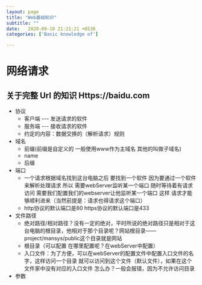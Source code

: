 ```yaml
---
layout: page
title: "Web基础知识"
subtitle: ""
date:   2020-09-10 21:21:21 +0530
categories: ['Basic knowledge of']

---  
```


# 网络请求
## 关于完整 Url 的知识 Https://baidu.com
 - 协议
     - 客户端 --- 发送请求的软件
     - 服务端 --- 接收请求的软件
     - 约定的内容：数据交换的（解析请求）规则
 - 域名
     - 前缀(前缀是自定义的 一般使用www作为主域名 其他的叫做子域名)
     - name
     - 后缀
 - 端口
     - 一个请求根据域名找到这台电脑之后 要找到一个软件 因为要通过一个软件来解析处理请求 所以 需要webServer监听某一个端口 随时等待着有请求访问 需要我们配置我们的webserver让他监听某一个端口 这样 请求才能够顺利进来（当然前提是：请求也得请求这个端口）
     - http协议的默认端口是80 https协议的默认端口是433
 - 文件路径
     - 绝对路径/相对路径？没有一定的绝对，平时所说的绝对路径只是相对于这台电脑的根目录，他相对于那个目录呢？网站根目录——project/mansys/public这个目录就是网站
     - 根目录（可以配置 在哪里配置呢？在webServer中配置）
     - 入口文件：为了方便，可以在webServer的配置文件中配置入口文件的名字，这样访问一个目录 就可以访问到这个文件（默认文件），如果在这个文件家中没有对应的入口文件 怎么办？一般会报错，因为不允许访问目录
 - 参数